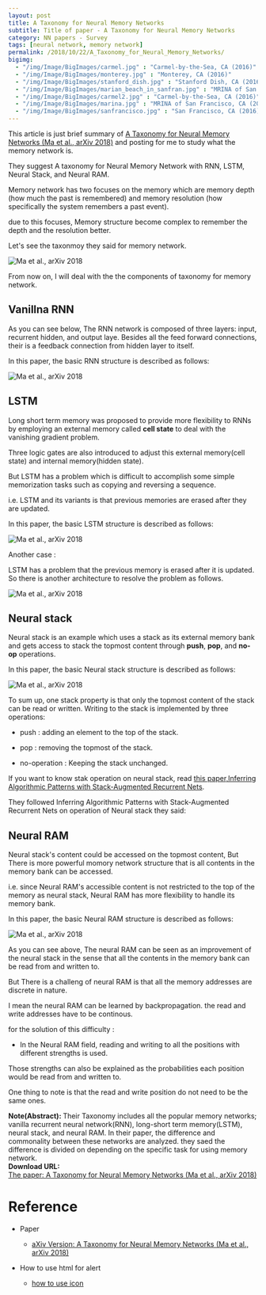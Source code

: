 ```yaml
---
layout: post
title: A Taxonomy for Neural Memory Networks
subtitle: Title of paper - A Taxonomy for Neural Memory Networks
category: NN papers - Survey
tags: [neural network, memory network]
permalink: /2018/10/22/A_Taxonomy_for_Neural_Memory_Networks/
bigimg: 
  - "/img/Image/BigImages/carmel.jpg" : "Carmel-by-the-Sea, CA (2016)"
  - "/img/Image/BigImages/monterey.jpg" : "Monterey, CA (2016)"
  - "/img/Image/BigImages/stanford_dish.jpg" : "Stanford Dish, CA (2016)"
  - "/img/Image/BigImages/marian_beach_in_sanfran.jpg" : "MRINA of San Francisco, CA (2016)"
  - "/img/Image/BigImages/carmel2.jpg" : "Carmel-by-the-Sea, CA (2016)"
  - "/img/Image/BigImages/marina.jpg" : "MRINA of San Francisco, CA (2016)"
  - "/img/Image/BigImages/sanfrancisco.jpg" : "San Francisco, CA (2016)"
---
```


This article is just brief summary of [A Taxonomy for Neural Memory Networks (Ma et al., arXiv 2018)](https://arxiv.org/abs/1805.00327) and posting for me to study what the memory network is. 

They suggest A taxonomy for Neural Memory Network with RNN, LSTM, Neural Stack, and Neural RAM.

Memory network has two focuses on the memory which are memory  depth  (how  much  the  past is remembered) and memory resolution (how specifically the system remembers a past event).

due to this focuses, Memory structure become complex to remember the depth and the resolution better.

Let's see the taxonmoy they said for memory network. 

![Ma et al., arXiv 2018](/img/Image/NaturalLanguageProcessing/NLPLabs/Paper_Investigation/Neural_Network/2018-10-22-A_Taxonomy_for_Neural_Memory_Networks/A_Taxonomy_for_Neural_Memory_Network_Taxonomy.png)

From now on, I will deal with the the components of taxonomy for memory network. 

## Vanillna RNN

As you can see below, The RNN network is composed of three layers: input, recurrent hidden, and output laye. Besides all the feed forward connections, their is a feedback connection from hidden layer to itself.

In this paper, the basic RNN structure is described as follows:

![Ma et al., arXiv 2018](/img/Image/NaturalLanguageProcessing/NLPLabs/Paper_Investigation/Neural_Network/2018-10-22-A_Taxonomy_for_Neural_Memory_Networks/A_Taxonomy_for_Neural_Memory_Network_RNN.png)


## LSTM 

Long short term memory was proposed to provide more flexibility to RNNs by employing an external memory called **cell state** to deal with the vanishing gradient problem.

Three logic gates are also introduced to adjust this external memory(cell state) and internal memory(hidden state).

But LSTM has a problem which is difficult to accomplish some simple memorization tasks such as copying and reversing a sequence. 

i.e. LSTM and its variants is that previous memories are erased after they are updated.

In this paper, the basic LSTM structure is described as follows:

![Ma et al., arXiv 2018](/img/Image/NaturalLanguageProcessing/NLPLabs/Paper_Investigation/Neural_Network/2018-10-22-A_Taxonomy_for_Neural_Memory_Networks/A_Taxonomy_for_Neural_Memory_Network_LSTM.png)


Another case : 

LSTM has a problem that the previous memory is erased after it is updated. So there is another architecture to resolve the problem as follows.

![Ma et al., arXiv 2018](/img/Image/NaturalLanguageProcessing/NLPLabs/Paper_Investigation/Neural_Network/2018-10-22-A_Taxonomy_for_Neural_Memory_Networks/A_Taxonomy_for_Neural_Memory_Network_with_LTSM_parallel_memory_slot.png)

## Neural stack 

Neural stack is an example which uses a stack as its external memory bank and gets access to stack the topmost content through **push**, **pop**, and **no-op** operations.

In this paper, the basic Neural stack structure is described as follows:

![Ma et al., arXiv 2018](/img/Image/NaturalLanguageProcessing/NLPLabs/Paper_Investigation/Neural_Network/2018-10-22-A_Taxonomy_for_Neural_Memory_Networks/A_Taxonomy_for_Neural_Memory_Network_Neural_stack.png)

To sum up, one stack property is that only the topmost content of the stack can be read or written. Writing to the stack is implemented by three operations:

 - push : adding an element to the top of the stack.
 
 - pop : removing the topmost of the stack.
 
 - no-operation : Keeping the stack unchanged. 

If you want to know stak operation on neural stack, read [this paper,Inferring Algorithmic Patterns with Stack-Augmented Recurrent Nets](https://arxiv.org/abs/1503.01007).

They followed Inferring Algorithmic Patterns with Stack-Augmented Recurrent Nets on operation of Neural stack they said:

## Neural RAM

Neural stack's content could be accessed on the topmost content, But There is more powerful momory network structure that is all contents in the memory bank can be accessed.

i.e. since Neural RAM's accessible content is not restricted to the top of the memory as neural stack, Neural RAM has more flexibility to handle its memory bank.


In this paper, the basic Neural RAM structure is described as follows:

![Ma et al., arXiv 2018](/img/Image/NaturalLanguageProcessing/NLPLabs/Paper_Investigation/Neural_Network/2018-10-22-A_Taxonomy_for_Neural_Memory_Networks/A_Taxonomy_for_Neural_Memory_Network_Neural_RAM.png)

As you can see above, The neural RAM  can be seen as an improvement of the neural stack in the sense that all the contents in the memory bank can be read from and written to.

But There is a challeng of neural RAM is that all the memory addresses are discrete in nature. 

I mean the neural RAM can be learned by backpropagation. the read and write addresses have to be continous. 

for the solution of this difficulty :

 - In the Neural RAM field, reading and writing to all the positions with different strengths is used.
 
Those strengths can also be explained as the probabilities each position would be read from and written to.

One thing to note is that the read and write position do not need to be the same ones.

<div class="alert alert-info" role="alert"><i class="fa fa-info-circle"></i> <b>Note(Abstract): </b>
Their Taxonomy includes all the popular memory networks; vanilla recurrent neural network(RNN), long-short term memory(LSTM), neural stack, and neural RAM. In their paper, the difference and commonality between these networks are analyzed. they saed the difference is divided on depending on the specific task for using memory network.
</div>
  
  
<div class="alert alert-success" role="alert"><i class="fa fa-paperclip fa-lg"></i> <b>Download URL: </b><br>
  <a href="https://arxiv.org/abs/1805.00327">The paper: A Taxonomy for Neural Memory Networks (Ma et al., arXiv 2018)</a>
</div>

# Reference 

- Paper 
  - [aXiv Version: A Taxonomy for Neural Memory Networks (Ma et al., arXiv 2018)](https://arxiv.org/abs/1805.00327)
 
- How to use html for alert
  - [how to use icon](http://idratherbewriting.com/documentation-theme-jekyll/mydoc_icons.html)
 


































